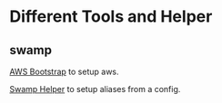 # Different Tools and Helper

## swamp

[AWS Bootstrap](https://github.com/Odania-IT/tools/tree/master/aws-bootstrap) to setup aws.

[Swamp Helper](https://github.com/Odania-IT/tools/tree/master/swamp) to setup aliases from a config.
